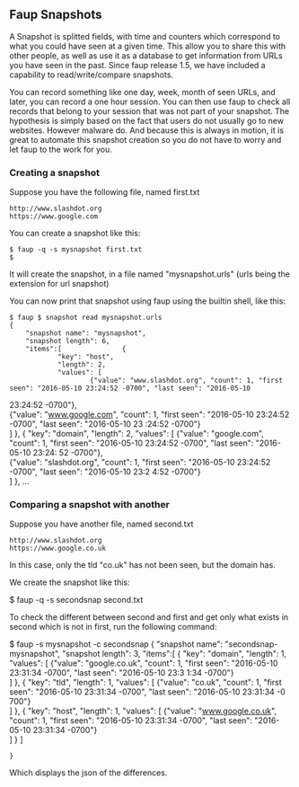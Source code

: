 ## Faup Snapshots

A Snapshot is splitted fields, with time and counters which correspond to what you could have seen at a given time. This allow you to share this with other people, as well as use it as a database to get information from URLs you have seen in the past. Since faup release 1.5, we have included a capability to read/write/compare snapshots.

You can record something like one day, week, month of seen URLs, and later, you can record a one hour session. You can then use faup to check all records that belong to your session that was not part of your snapshot. The hypothesis is simply based on the fact that users do not usually go to new websites. However malware do. And because this is always in motion, it is great to automate this snapshot creation so you do not have to worry and let faup to the work for you.

### Creating a snapshot

Suppose you have the following file, named first.txt

```
http://www.slashdot.org
https://www.google.com
```

You can create a snapshot like this:

    $ faup -q -s mysnapshot first.txt
    $    

It will create the snapshot, in a file named "mysnapshot.urls" (urls being the extension for url snapshot)

You can now print that snapshot using faup using the builtin shell, like this:

    $ faup $ snapshot read mysnapshot.urls 
    {
        "snapshot name": "mysnapshot",
        "snapshot length": 6,
        "items":[               {
                "key": "host",
                "length": 2,
                "values": [
                        {"value": "www.slashdot.org", "count": 1, "first seen": "2016-05-10 23:24:52 -0700", "last seen": "2016-05-10 
23:24:52 -0700"},                                                                                                                    
                        {"value": "www.google.com", "count": 1, "first seen": "2016-05-10 23:24:52 -0700", "last seen": "2016-05-10 23
:24:52 -0700"}                                                                                                                       
                ]
        },
                {
                "key": "domain",
                "length": 2,
                "values": [
                        {"value": "google.com", "count": 1, "first seen": "2016-05-10 23:24:52 -0700", "last seen": "2016-05-10 23:24:
52 -0700"},                                                                                                                          
                        {"value": "slashdot.org", "count": 1, "first seen": "2016-05-10 23:24:52 -0700", "last seen": "2016-05-10 23:2
4:52 -0700"}                                                                                                                         
                ]
        },
	...


### Comparing a snapshot with another

Suppose you have another file, named second.txt
```
http://www.slashdot.org
https://www.google.co.uk
```

In this case, only the tld "co.uk" has not been seen, but the domain has.

We create the snapshot like this:

   $ faup -q -s secondsnap second.txt 


To check the different between second and first and get only what exists in second which is not in first, run the following command:

   $ faup -s mysnapshot -c secondsnap
   {
        "snapshot name": "secondsnap-mysnapshot",
        "snapshot length": 3,
        "items":[               {
                "key": "domain",
                "length": 1,
                "values": [
                        {"value": "google.co.uk", "count": 1, "first seen": "2016-05-10 23:31:34 -0700", "last seen": "2016-05-10 23:3
1:34 -0700"}                                                                                                                         
                ]
        },
                {
                "key": "tld",
                "length": 1,
                "values": [
                        {"value": "co.uk", "count": 1, "first seen": "2016-05-10 23:31:34 -0700", "last seen": "2016-05-10 23:31:34 -0
700"}                                                                                                                                
                ]
        },
                {
                "key": "host",
                "length": 1,
                "values": [
                        {"value": "www.google.co.uk", "count": 1, "first seen": "2016-05-10 23:31:34 -0700", "last seen": "2016-05-10 
23:31:34 -0700"}                                                                                                                     
                ]
        }
        ]

	}


Which displays the json of the differences.

